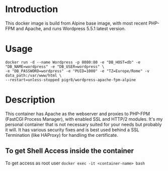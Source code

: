 # Introduction

This docker image is build from Alpine base image, with most recent PHP-FPM and Apache, and runs Wordpress 5.5.1 latest version.


# Usage

```
docker run -d --name Wordpress -p 8080:80 -e "DB_HOST=db" -e "DB_NAME=wordpress" -e "DB_USER=wordpress" \
-e "DB_PASSWORD=wordpress" -e "PUID=1000" -e "TZ=Europe/Rome" -v data_path:/var/www/html \
--restart=unless-stopped pigr8/wordpress-apache-fpm-alpine
```


Description
==================
This container has Apache as the webserver and proxies to PHP-FPM (FastCGI Process Manager), with enabled SSL and HTTP/2 modules. It's my personal container that is not necessary suited for your needs but probably it will.
It has various security fixes and is best used behind a SSL Termination (like HAProxy) for handling the certificate. 


To get Shell Access inside the container
------------------------------------
To get access as root user
```docker exec -it <container-name> bash```
